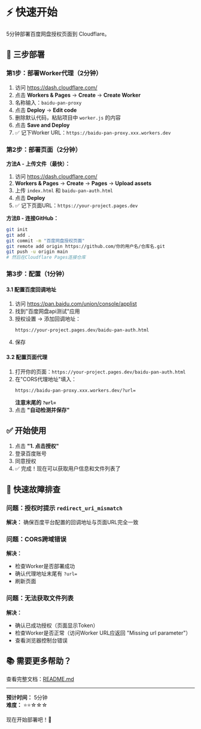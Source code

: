 # ⚡ 快速开始

5分钟部署百度网盘授权页面到 Cloudflare。

## 🎯 三步部署

### 第1步：部署Worker代理（2分钟）

1. 访问 https://dash.cloudflare.com/
2. 点击 **Workers & Pages** → **Create** → **Create Worker**
3. 名称输入：`baidu-pan-proxy`
4. 点击 **Deploy** → **Edit code**
5. 删除默认代码，粘贴项目中 `worker.js` 的内容
6. 点击 **Save and Deploy**
7. ✅ 记下Worker URL：`https://baidu-pan-proxy.xxx.workers.dev`

### 第2步：部署页面（2分钟）

**方法A - 上传文件（最快）：**
1. 访问 https://dash.cloudflare.com/
2. **Workers & Pages** → **Create** → **Pages** → **Upload assets**
3. 上传 `index.html` 和 `baidu-pan-auth.html`
4. 点击 **Deploy**
5. ✅ 记下页面URL：`https://your-project.pages.dev`

**方法B - 连接GitHub：**
```bash
git init
git add .
git commit -m "百度网盘授权页面"
git remote add origin https://github.com/你的用户名/仓库名.git
git push -u origin main
# 然后在Cloudflare Pages连接仓库
```

### 第3步：配置（1分钟）

#### 3.1 配置百度回调地址

1. 访问 https://pan.baidu.com/union/console/applist
2. 找到"百度网盘api测试"应用
3. 授权设置 → 添加回调地址：
   ```
   https://your-project.pages.dev/baidu-pan-auth.html
   ```
4. 保存

#### 3.2 配置页面代理

1. 打开你的页面：`https://your-project.pages.dev/baidu-pan-auth.html`
2. 在"CORS代理地址"填入：
   ```
   https://baidu-pan-proxy.xxx.workers.dev/?url=
   ```
   **注意末尾的 `?url=`**
3. 点击 **"自动检测并保存"**

## ✅ 开始使用

1. 点击 **"1. 点击授权"**
2. 登录百度账号
3. 同意授权
4. ✅ 完成！现在可以获取用户信息和文件列表了

## 🐛 快速故障排查

### 问题：授权时提示 `redirect_uri_mismatch`

**解决：** 确保百度平台配置的回调地址与页面URL完全一致

### 问题：CORS跨域错误

**解决：**
- 检查Worker是否部署成功
- 确认代理地址末尾有 `?url=`
- 刷新页面

### 问题：无法获取文件列表

**解决：**
- 确认已成功授权（页面显示Token）
- 检查Worker是否正常（访问Worker URL应返回 "Missing url parameter"）
- 查看浏览器控制台错误

## 📚 需要更多帮助？

查看完整文档：[README.md](./README.md)

---

**预计时间：** 5分钟  
**难度：** ⭐⭐☆☆☆

现在开始部署吧！🚀

